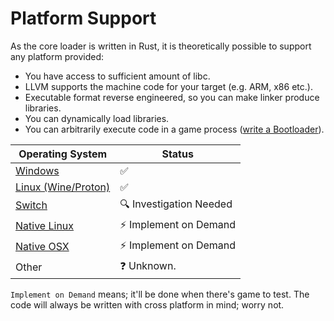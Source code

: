 ﻿# Platform Support

As the core loader is written in Rust, it is theoretically possible to support any platform provided:

- You have access to sufficient amount of libc.
- LLVM supports the machine code for your target (e.g. ARM, x86 etc.).
- Executable format reverse engineered, so you can make linker produce libraries.
- You can dynamically load libraries.
- You can arbitrarily execute code in a game process ([write a Bootloader](../Bootloaders/About.md)).

| Operating System                    | Status                  |
|-------------------------------------|-------------------------|
| [Windows](./Windows.md)             | ✅                       |
| [Linux (Wine/Proton)](./Windows.md) | ✅                       |
| [Switch](./Switch.md)               | 🔍 Investigation Needed |
| [Native Linux](./Linux.md)          | ⚡ Implement on Demand   |
| [Native OSX](./OSX.md)              | ⚡ Implement on Demand   |
| Other                               | ❓ Unknown.              |

`Implement on Demand` means; it'll be done when there's game to test.
The code will always be written with cross platform in mind; worry not.